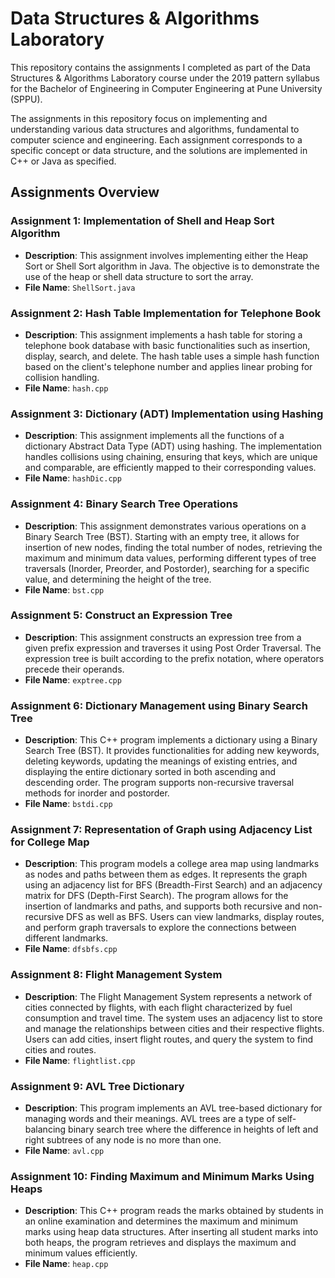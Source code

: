 # Data Structures & Algorithms Laboratory

This repository contains the assignments I completed as part of the Data Structures & Algorithms Laboratory course under the 2019 pattern syllabus for the Bachelor of Engineering in Computer Engineering at Pune University (SPPU).

The assignments in this repository focus on implementing and understanding various data structures and algorithms, fundamental to computer science and engineering. Each assignment corresponds to a specific concept or data structure, and the solutions are implemented in C++ or Java as specified.

## Assignments Overview

### Assignment 1: Implementation of Shell and Heap Sort Algorithm
- **Description**: This assignment involves implementing either the Heap Sort or Shell Sort algorithm in Java. The objective is to demonstrate the use of the heap or shell data structure to sort the array.
- **File Name**: `ShellSort.java`

### Assignment 2: Hash Table Implementation for Telephone Book
- **Description**: This assignment implements a hash table for storing a telephone book database with basic functionalities such as insertion, display, search, and delete. The hash table uses a simple hash function based on the client's telephone number and applies linear probing for collision handling.
- **File Name**: `hash.cpp`

### Assignment 3: Dictionary (ADT) Implementation using Hashing
- **Description**: This assignment implements all the functions of a dictionary Abstract Data Type (ADT) using hashing. The implementation handles collisions using chaining, ensuring that keys, which are unique and comparable, are efficiently mapped to their corresponding values.
- **File Name**: `hashDic.cpp`

### Assignment 4: Binary Search Tree Operations
- **Description**: This assignment demonstrates various operations on a Binary Search Tree (BST). Starting with an empty tree, it allows for insertion of new nodes, finding the total number of nodes, retrieving the maximum and minimum data values, performing different types of tree traversals (Inorder, Preorder, and Postorder), searching for a specific value, and determining the height of the tree.
- **File Name**: `bst.cpp`

### Assignment 5: Construct an Expression Tree
- **Description**: This assignment constructs an expression tree from a given prefix expression and traverses it using Post Order Traversal. The expression tree is built according to the prefix notation, where operators precede their operands.
- **File Name**: `exptree.cpp`

### Assignment 6: Dictionary Management using Binary Search Tree
- **Description**: This C++ program implements a dictionary using a Binary Search Tree (BST). It provides functionalities for adding new keywords, deleting keywords, updating the meanings of existing entries, and displaying the entire dictionary sorted in both ascending and descending order. The program supports non-recursive traversal methods for inorder and postorder.
- **File Name**: `bstdi.cpp`

### Assignment 7: Representation of Graph using Adjacency List for College Map
- **Description**: This program models a college area map using landmarks as nodes and paths between them as edges. It represents the graph using an adjacency list for BFS (Breadth-First Search) and an adjacency matrix for DFS (Depth-First Search). The program allows for the insertion of landmarks and paths, and supports both recursive and non-recursive DFS as well as BFS. Users can view landmarks, display routes, and perform graph traversals to explore the connections between different landmarks.
- **File Name**: `dfsbfs.cpp`

### Assignment 8: Flight Management System
- **Description**: The Flight Management System represents a network of cities connected by flights, with each flight characterized by fuel consumption and travel time. The system uses an adjacency list to store and manage the relationships between cities and their respective flights. Users can add cities, insert flight routes, and query the system to find cities and routes.
- **File Name**: `flightlist.cpp`

### Assignment 9: AVL Tree Dictionary
- **Description**: This program implements an AVL tree-based dictionary for managing words and their meanings. AVL trees are a type of self-balancing binary search tree where the difference in heights of left and right subtrees of any node is no more than one.
- **File Name**: `avl.cpp`

### Assignment 10: Finding Maximum and Minimum Marks Using Heaps
- **Description**: This C++ program reads the marks obtained by students in an online examination and determines the maximum and minimum marks using heap data structures. After inserting all student marks into both heaps, the program retrieves and displays the maximum and minimum values efficiently.
- **File Name**: `heap.cpp`
